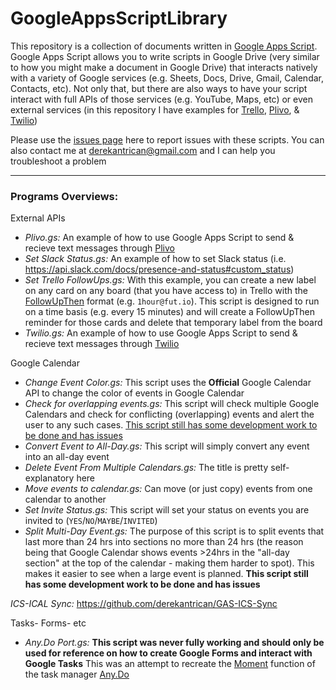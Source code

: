 # GoogleAppsScriptLibrary

This repository is a collection of documents written in [Google Apps Script](https://developers.google.com/apps-script/). Google Apps Script allows you to write scripts in Google Drive (very similar to how you might make a document in Google Drive) that interacts natively with a variety of Google services (e.g. Sheets, Docs, Drive, Gmail, Calendar, Contacts, etc). Not only that, but there are also ways to have your script interact with full APIs of those services (e.g. YouTube, Maps, etc) or even external services (in this repository I have examples for [Trello](https://trello.com/), [Plivo](https://www.plivo.com/), & [Twilio](https://www.twilio.com/))

Please use the [issues page](https://github.com/derekantrican/Google-Apps-Script-Library/issues) here to report issues with these scripts. You can also contact me at derekantrican@gmail.com and I can help you troubleshoot a problem

-----------

### Programs Overviews:

External APIs

- *Plivo.gs:* An example of how to use Google Apps Script to send & recieve text messages through [Plivo](https://www.plivo.com/)
- *Set Slack Status.gs:* An example of how to set Slack status (i.e. https://api.slack.com/docs/presence-and-status#custom_status)
- *Set Trello FollowUps.gs:* With this example, you can create a new label on any card on any board (that you have access to) in Trello with the [FollowUpThen](fut.io) format (e.g. `1hour@fut.io`). This script is designed to run on a time basis (e.g. every 15 minutes) and will create a FollowUpThen reminder for those cards and delete that temporary label from the board
- *Twilio.gs:* An example of how to use Google Apps Script to send & recieve text messages through [Twilio](https://www.twilio.com/)

Google Calendar

- *Change Event Color.gs:* This script uses the **Official** Google Calendar API to change the color of events in Google Calendar
- *Check for overlapping events.gs:* This script will check multiple Google Calendars and check for conflicting (overlapping) events and alert the user to any such cases. [This script still has some development work to be done and has issues](https://github.com/derekantrican/Google-Apps-Script-Library/issues/2)
- *Convert Event to All-Day.gs:* This script will simply convert any event into an all-day event
- *Delete Event From Multiple Calendars.gs:* The title is pretty self-explanatory here
- *Move events to calendar.gs:* Can move (or just copy) events from one calendar to another
- *Set Invite Status.gs:* This script will set your status on events you are invited to (`YES`/`NO`/`MAYBE`/`INVITED`)
- *Split Multi-Day Event.gs:* The purpose of this script is to split events that last more than 24 hrs into sections no more than 24 hrs (the reason being that Google Calendar shows events >24hrs in the "all-day section" at the top of the calendar - making them harder to spot). This makes it easier to see when a large event is planned. **This script still has some development work to be done and has issues**

*ICS-ICAL Sync:* https://github.com/derekantrican/GAS-ICS-Sync

Tasks- Forms- etc

- *Any.Do Port.gs:* **This script was never fully working and should only be used for reference on how to create Google Forms and interact with Google Tasks** This was an attempt to recreate the [Moment](https://support.any.do/hc/en-us/articles/202781361-What-is-the-Any-do-Moment-) function of the task manager [Any.Do](https://www.any.do/)
